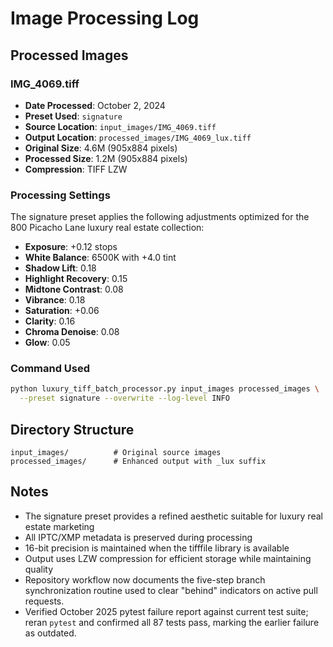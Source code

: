 # Image Processing Log

## Processed Images

### IMG_4069.tiff
- **Date Processed**: October 2, 2024
- **Preset Used**: `signature`
- **Source Location**: `input_images/IMG_4069.tiff`
- **Output Location**: `processed_images/IMG_4069_lux.tiff`
- **Original Size**: 4.6M (905x884 pixels)
- **Processed Size**: 1.2M (905x884 pixels)
- **Compression**: TIFF LZW

### Processing Settings
The signature preset applies the following adjustments optimized for the 800 Picacho Lane luxury real estate collection:

- **Exposure**: +0.12 stops
- **White Balance**: 6500K with +4.0 tint
- **Shadow Lift**: 0.18
- **Highlight Recovery**: 0.15
- **Midtone Contrast**: 0.08
- **Vibrance**: 0.18
- **Saturation**: +0.06
- **Clarity**: 0.16
- **Chroma Denoise**: 0.08
- **Glow**: 0.05

### Command Used
```bash
python luxury_tiff_batch_processor.py input_images processed_images \
  --preset signature --overwrite --log-level INFO
```

## Directory Structure
```
input_images/          # Original source images
processed_images/      # Enhanced output with _lux suffix
```

## Notes
- The signature preset provides a refined aesthetic suitable for luxury real estate marketing
- All IPTC/XMP metadata is preserved during processing
- 16-bit precision is maintained when the tifffile library is available
- Output uses LZW compression for efficient storage while maintaining quality
- Repository workflow now documents the five-step branch synchronization routine used to
  clear "behind" indicators on active pull requests.
- Verified October 2025 pytest failure report against current test suite; reran `pytest`
  and confirmed all 87 tests pass, marking the earlier failure as outdated.

